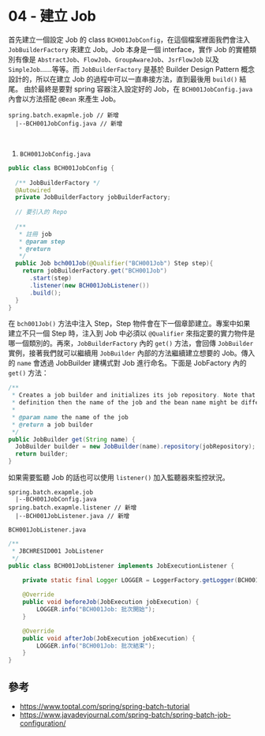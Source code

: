 # 04 - 建立 Job
首先建立一個設定 Job 的 class `BCH001JobConfig`，在這個檔案裡面我們會注入 `JobBuilderFactory` 來建立 Job。Job 本身是一個 interface，實作 Job 的實體類別有像是 `AbstractJob`、`FlowJob`、`GroupAwareJob`、`JsrFlowJob` 以及 `SimpleJob`......等等。而 `JobBuilderFactory` 是基於 Builder Design Pattern 概念設計的，所以在建立 Job 的過程中可以一直串接方法，直到最後用 `build()` 結尾。
由於最終是要對 spring 容器注入設定好的 Job，在 `BCH001JobConfig.java` 內會以方法搭配 `@Bean` 來產生 Job。

```
spring.batch.exapmle.job // 新增
  |--BCH001JobConfig.java // 新增
```
<br/>

1. `BCH001JobConfig.java`
```java
public class BCH001JobConfig {
  
  /** JobBuilderFactory */
  @Autowired
  private JobBuilderFactory jobBuilderFactory;
  
  // 要引入的 Repo
  
  /**
   * 註冊 job
   * @param step
   * @return
   */
  public Job bch001Job(@Qualifier("BCH001Job") Step step){
    return jobBuilderFactory.get("BCH001Job")
      .start(step)
      .listener(new BCH001JobListener())
      .build();
  }
}
```
在 `bch001Job()` 方法中注入 Step，Step 物件會在下一個章節建立。專案中如果建立不只一個 Step 時，注入到 Job 中必須以 `@Qualifier` 來指定要的實力物件是哪一個類別的。再來，`JobBuilderFactory` 內的 `get()` 方法，會回傳 `JobBuilder` 實例，接著我們就可以繼續用 `JobBuilder` 內部的方法繼續建立想要的 Job。傳入的 `name` 會透過 JobBuilder 建構式對 Job 進行命名。下面是 JobFactory 內的 `get()` 方法：
```java
/**
 * Creates a job builder and initializes its job repository. Note that if the builder is used to create a &#64;Bean
 * definition then the name of the job and the bean name might be different.
 * 
 * @param name the name of the job
 * @return a job builder
 */
public JobBuilder get(String name) {
  JobBuilder builder = new JobBuilder(name).repository(jobRepository);
  return builder;
}
```

如果需要監聽 Job 的話也可以使用 `listener()` 加入監聽器來監控狀況。
```
spring.batch.exapmle.job
  |--BCH001JobConfig.java 
spring.batch.exapmle.listener // 新增
  |--BCH001JobListener.java // 新增
```

`BCH001JobListener.java`
```java
/**
 * JBCHRESID001 JobListener
 */
public class BCH001JobListener implements JobExecutionListener {
    
    private static final Logger LOGGER = LoggerFactory.getLogger(BCH001JobListener.class);

    @Override
    public void beforeJob(JobExecution jobExecution) {
        LOGGER.info("BCH001Job: 批次開始");
    }

    @Override
    public void afterJob(JobExecution jobExecution) {
        LOGGER.info("BCH001Job: 批次結束");
    }
}
```

## 參考
* https://www.toptal.com/spring/spring-batch-tutorial
* https://www.javadevjournal.com/spring-batch/spring-batch-job-configuration/
